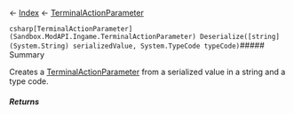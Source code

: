 ← [Index](Api-Index) ← [TerminalActionParameter](Sandbox.ModAPI.Ingame.TerminalActionParameter)

```csharp[TerminalActionParameter](Sandbox.ModAPI.Ingame.TerminalActionParameter) Deserialize([string](System.String) serializedValue, System.TypeCode typeCode)```##### Summary

Creates a [TerminalActionParameter](Sandbox.ModAPI.Ingame.TerminalActionParameter) from a serialized value in a string and a type code.

##### Returns



